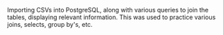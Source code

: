 Importing CSVs into PostgreSQL, along with various queries to join the tables, displaying relevant information. This was used to practice various joins, selects, group by's, etc.
